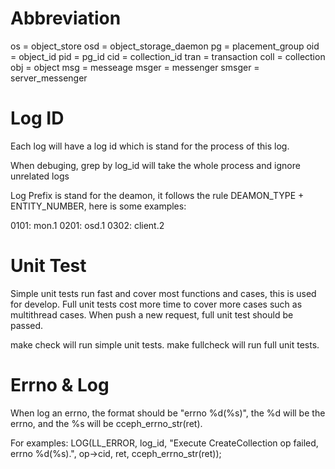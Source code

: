 # Abbreviation #

os     = object_store
osd    = object_storage_daemon
pg     = placement_group
oid    = object_id
pid    = pg_id
cid    = collection_id
tran   = transaction
coll   = collection
obj    = object
msg    = messeage
msger  = messenger
smsger = server_messenger

# Log ID #

Each log will have a log id which is stand for the process of this log.

When debuging, grep by log_id will take the whole process and ignore unrelated logs

Log Prefix is stand for the deamon, it follows the rule DEAMON_TYPE + ENTITY_NUMBER, here is some examples:

0101: mon.1
0201: osd.1
0302: client.2

# Unit Test #

Simple unit tests run fast and cover most functions and cases, this is used for develop.
Full unit tests cost more time to cover more cases such as multithread cases. When push a new request, full unit test should be passed.

make check will run simple unit tests.
make fullcheck will run full unit tests.

# Errno & Log #

When log an errno, the format should be "errno %d(%s)", the %d will be the errno, and the %s will be cceph_errno_str(ret).

For examples:
    LOG(LL_ERROR, log_id, "Execute CreateCollection op failed, errno %d(%s).",
            op->cid, ret, cceph_errno_str(ret));

